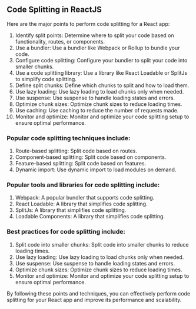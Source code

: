 ## Code Splitting in ReactJS 
Here are the major points to perform code splitting for a React app:

1. Identify split points: Determine where to split your code based on functionality, routes, or components.
2. Use a bundler: Use a bundler like Webpack or Rollup to bundle your code.
3. Configure code splitting: Configure your bundler to split your code into smaller chunks.
4. Use a code splitting library: Use a library like React Loadable or SplitJs to simplify code splitting.
5. Define split chunks: Define which chunks to split and how to load them.
6. Use lazy loading: Use lazy loading to load chunks only when needed.
7. Use suspense: Use suspense to handle loading states and errors.
8. Optimize chunk sizes: Optimize chunk sizes to reduce loading times.
9. Use caching: Use caching to reduce the number of requests made.
10. Monitor and optimize: Monitor and optimize your code splitting setup to ensure optimal performance.

### Popular code splitting techniques include:

1. Route-based splitting: Split code based on routes.
2. Component-based splitting: Split code based on components.
3. Feature-based splitting: Split code based on features.
4. Dynamic import: Use dynamic import to load modules on demand.

### Popular tools and libraries for code splitting include:

1. Webpack: A popular bundler that supports code splitting.
2. React Loadable: A library that simplifies code splitting.
3. SplitJs: A library that simplifies code splitting.
4. Loadable Components: A library that simplifies code splitting.

### Best practices for code splitting include:

1. Split code into smaller chunks: Split code into smaller chunks to reduce loading times.
2. Use lazy loading: Use lazy loading to load chunks only when needed.
3. Use suspense: Use suspense to handle loading states and errors.
4. Optimize chunk sizes: Optimize chunk sizes to reduce loading times.
5. Monitor and optimize: Monitor and optimize your code splitting setup to ensure optimal performance.

By following these points and techniques, you can effectively perform code splitting for your React app and improve its performance and scalability.